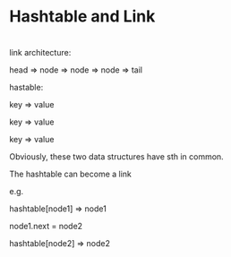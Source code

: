 # Hashtable and Link

# 

link architecture:

head =&gt; node =&gt; node =&gt; node =&gt; tail

hastable:

key =&gt; value

key =&gt; value

key =&gt; value

Obviously, these two data structures have sth in common.

The hashtable can become a link

e.g.

hashtable\[node1\] =&gt; node1

node1.next = node2

hashtable\[node2\] =&gt;  node2

